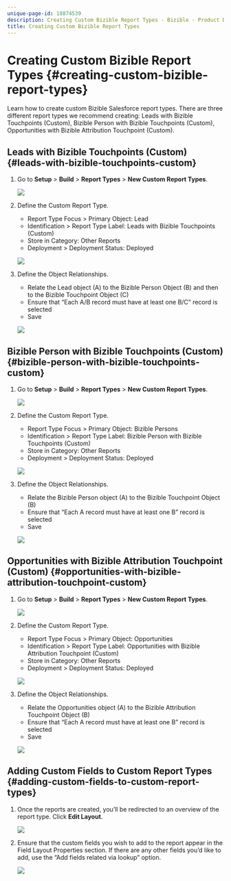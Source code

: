 ```yaml
---
unique-page-id: 18874539
description: Creating Custom Bizible Report Types - Bizible - Product Documentation
title: Creating Custom Bizible Report Types
---
```


# Creating Custom Bizible Report Types {#creating-custom-bizible-report-types}

Learn how to create custom Bizible Salesforce report types. There are three different report types we recommend creating: Leads with Bizible Touchpoints (Custom), Bizible Person with Bizible Touchpoints (Custom), Opportunities with Bizible Attribution Touchpoint (Custom).

## Leads with Bizible Touchpoints (Custom) {#leads-with-bizible-touchpoints-custom}

1. Go to **Setup** > **Build** > **Report Types** > **New Custom Report Types**.

   ![](assets/1.png)

1. Define the Custom Report Type.

    * Report Type Focus > Primary Object: Lead
    * Identification > Report Type Label: Leads with Bizible Touchpoints (Custom)
    * Store in Category: Other Reports
    * Deployment > Deployment Status: Deployed

   ![](assets/2.png)

1. Define the Object Relationships.

    * Relate the Lead object (A) to the Bizible Person Object (B) and then to the Bizible Touchpoint Object (C)
    * Ensure that “Each A/B record must have at least one B/C” record is selected
    * Save

   ![](assets/3.png)

## Bizible Person with Bizible Touchpoints (Custom) {#bizible-person-with-bizible-touchpoints-custom}

1. Go to **Setup** > **Build** > **Report Types** > **New Custom Report Types**.

   ![](assets/4.png)

1. Define the Custom Report Type.

    * Report Type Focus > Primary Object: Bizible Persons
    * Identification > Report Type Label: Bizible Person with Bizible Touchpoints (Custom)
    * Store in Category: Other Reports
    * Deployment > Deployment Status: Deployed

   ![](assets/5.png)

1. Define the Object Relationships.

    * Relate the Bizible Person object (A) to the Bizible Touchpoint Object (B)
    * Ensure that “Each A record must have at least one B” record is selected
    * Save

   ![](assets/6.png)

## Opportunities with Bizible Attribution Touchpoint (Custom) {#opportunities-with-bizible-attribution-touchpoint-custom}

1. Go to **Setup** > **Build** > **Report Types** > **New Custom Report Types**.

   ![](assets/7.png)

1. Define the Custom Report Type.

    * Report Type Focus > Primary Object: Opportunities
    * Identification > Report Type Label: Opportunities with Bizible Attribution Touchpoint (Custom)
    * Store in Category: Other Reports
    * Deployment > Deployment Status: Deployed

   ![](assets/8.png)

1. Define the Object Relationships.

    * Relate the Opportunities object (A) to the Bizible Attribution Touchpoint Object (B)
    * Ensure that “Each A record must have at least one B” record is selected
    * Save

   ![](assets/9.png)

## Adding Custom Fields to Custom Report Types {#adding-custom-fields-to-custom-report-types}

1. Once the reports are created, you’ll be redirected to an overview of the report type. Click **Edit Layout**.

   ![](assets/10.png)

1. Ensure that the custom fields you wish to add to the report appear in the Field Layout Properties section. If there are any other fields you’d like to add, use the “Add fields related via lookup” option.

   ![](assets/11.png)
